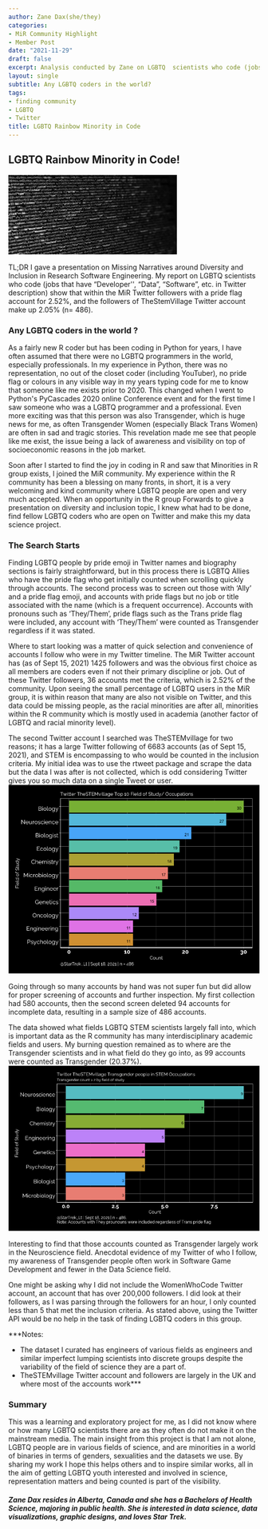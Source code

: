 ```yaml
---
author: Zane Dax(she/they)
categories:
- MiR Community Highlight
- Member Post
date: "2021-11-29"
draft: false
excerpt: Analysis conducted by Zane on LGBTQ  scientists who code (jobs that have “Developer'',  “Data”, “Software”,  etc. in Twitter description) show that within the MiR Twitter followers with a pride flag  account for 2.52%, and the followers of TheStemVillage Twitter account make up 2.05% (n= 486)
layout: single
subtitle: Any LGBTQ coders in the world?
tags:
- finding community
- LGBTQ
- Twitter
title: LGBTQ Rainbow Minority in Code
---
```

## LGBTQ Rainbow Minority in Code!

![](code_header.png "blurred image of computer code")

TL;DR
I gave a presentation on Missing Narratives around Diversity and Inclusion in Research Software Engineering. My report on LGBTQ  scientists who code (jobs that have “Developer'',  “Data”, “Software”,  etc. in Twitter description) show that within the MiR Twitter followers with a pride flag  account for 2.52%, and the followers of TheStemVillage Twitter account make up 2.05% (n= 486).

### Any LGBTQ coders in the world ?

As a fairly new R coder but has been coding in Python for years, I have often assumed that  there were no LGBTQ programmers in the world, especially professionals. In my experience in Python, there was no representation, no out of the closet coder (including YouTuber), no pride flag or colours in any visible way in my years typing code for me to know  that someone like me exists prior to 2020. This changed when I went to Python's PyCascades 2020 online Conference event and for the first time I saw someone who was a LGBTQ programmer and a professional. Even more exciting was that this person was also Transgender, which is huge news for me, as often Transgender Women (especially Black Trans Women) are often in sad and tragic stories. This revelation made me see that people like me exist, the issue being a lack of awareness and visibility on top of socioeconomic reasons in the job market.

Soon after I started to find the joy in coding in R and saw that Minorities in R group exists, I joined the MiR community. My experience within the R community has been a blessing on many fronts, in short, it is a very welcoming and kind community where LGBTQ people are open and very much accepted. When an opportunity in the R group Forwards to give a presentation on diversity and inclusion topic, I knew what had to be done, find fellow LGBTQ coders who are open on Twitter and make this my data science project.

### The Search Starts

Finding LGBTQ people by pride emoji in Twitter names and biography sections is fairly straightforward, but in this process there is LGBTQ Allies who have the pride flag who get initially counted when scrolling quickly through accounts.  The second process was to screen out those with ‘Ally’ and a pride flag emoji, and  accounts with pride flags but no job or title associated with the name (which is a frequent occurrence). Accounts with pronouns such as ‘They/Them’, pride flags such as the Trans pride flag were included, any account with ‘They/Them’ were counted as Transgender regardless if it was stated.

Where to start looking was a matter of quick selection and convenience of accounts I follow who were in my Twitter timeline. The MiR Twitter account has (as of Sept 15, 2021) 1425 followers and was the obvious first choice as all members are coders even if not their primary discipline or job. Out of these Twitter followers, 36 accounts met the criteria, which is 2.52% of the community. Upon seeing the small percentage of LGBTQ users in the MiR group, it is within reason that many are also not visible on Twitter, and this data could be missing people, as the racial minorities are after all, minorities within the R community which is mostly used in academia (another factor of LGBTQ and racial minority level).

The second Twitter account I searched was TheSTEMvillage for two reasons; it has a large Twitter following of 6683 accounts (as of Sept 15, 2021), and STEM is encompassing to who would be counted in the inclusion criteria. My initial idea was to use the rtweet package and scrape the data but the data I was after is not collected, which is odd considering Twitter gives you so much data on a single Tweet or user.
![](bar_chart1.png "Bar chart that displays counts of self-identifying LGBTQ scientists and their STEM-related fields of study/occupations out of 486 accounts. The top ten fields are as follows. Biology with 30 accounts, Neuroscience with 27 accounts, Biology with 21 accounts, Ecology with 19 accounts, Chemistry with 18 accounts, Microbiology with 17 accounts, Engineer wth 16 accounts, Genetics with 15 accounts, Oncology with 12 accounts, Engineering and Psychology with 11 accounts each.")

Going through so many accounts by hand was not super fun but did allow for proper screening of accounts and further inspection. My first collection had 580 accounts, then the second screen deleted 94 accounts for incomplete data, resulting in a sample size of 486 accounts.

The data showed what fields LGBTQ STEM scientists largely  fall into, which is important data as the R community has many interdisciplinary academic fields and users. My burning question remained as to where are the Transgender scientists and in what field do they go into, as 99 accounts were counted as Transgender (20.37%).
![](bar_chart2.png "Bar chart that displays counts of self-identifying Transgender scientists and their STEM occupations out of 486 Twitter accounts. The top ten fields are as follows. Neuroscience with 9 accounts, Biology with 7 accounts, Chemistry with 6 accounts, Engineering with 5 accounts, Genetics and Psychology with 4 accounts each, and Biology and Microbiology with 3 accounts each. Accounts with they pronouns were included regardless of Trans pride flag.")

Interesting to find that those accounts counted as Transgender largely work in the Neuroscience field.  Anecdotal evidence of my Twitter of who I follow, my awareness of Transgender people often work in Software Game Development and fewer in the Data Science field.

One might be asking why I did not include the WomenWhoCode Twitter account, an account that has over 200,000 followers. I did look at their followers, as I  was parsing through the followers for an hour,  I only counted less than 5 that met the inclusion criteria. As stated above, using the Twitter API would be no help in the task of finding LGBTQ coders in this group.

***Notes:
- The dataset I curated has engineers of various fields as engineers and similar imperfect  lumping scientists into discrete groups despite the variability of the field of science they are a part of.
- TheSTEMvillage Twitter account and followers  are largely in the UK and where most of the accounts work***


### Summary

This was a learning and exploratory project for me, as I did not know where or how many LGBTQ scientists there are as they often do not make it on the mainstream media. The main insight from this project is that I am not alone, LGBTQ people are in various fields of science, and are minorities in a world of binaries in terms of genders, sexualities and the datasets we use. By sharing my work I hope this helps others and to inspire similar works, all in the aim of getting LGBTQ youth interested and involved in science, representation matters and being counted is part of the visibility.

##### Zane Dax resides in Alberta, Canada and she has a Bachelors of Health Science, majoring in public health. She is interested in data science, data visualizations, graphic designs, and loves Star Trek.
